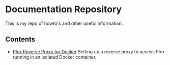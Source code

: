 # Documentation Repository

This is my repo of howto's and other useful information.

## Contents

* [Plex Reverse Proxy for Docker](Plex-Reverse-Proxy-for-Docker.md) Setting up a reverse proxy to access Plex running in an isolated Docker container.
